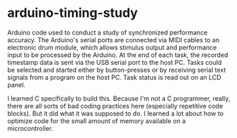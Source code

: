 # arduino-timing-study
Arduino code used to conduct a study of synchronized performance accuracy. The Arduino's serial ports are connected via MIDI cables to an electronic drum module, which allows stimulus output and performance input to be processed by the Arduino. At the end of each task, the recorded timestamp data is sent via the USB serial port to the host PC. Tasks could be selected and started either by button-presses or by receiving serial text signals from a program on the host PC. Task status is read out on an LCD panel.

I learned C specifically to build this. Because I'm not a C programmer, really, there are all sorts of bad coding practices here (especially repetitive code blocks). But it did what it was supposed to do. I learned a lot about how to optimize code for the small amount of memory available on a microcontroller.
